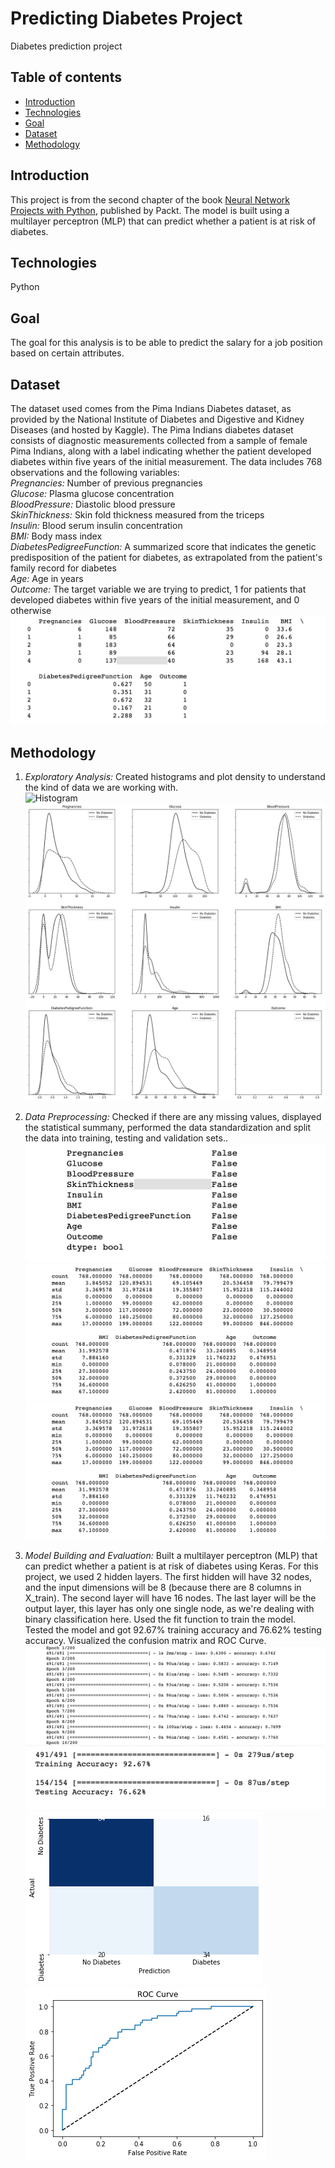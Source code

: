 # Predicting Diabetes Project

Diabetes prediction project

## Table of contents

- [Introduction](#introduction)
- [Technologies](#technologies)
- [Goal](#goal)
- [Dataset](#dataset)
- [Methodology](#methodology)

## Introduction

This project is from the second chapter of the book [Neural Network Projects with Python](https://www.packtpub.com/big-data-and-business-intelligence/neural-network-projects-python?utm_source=github&utm_medium=repository), published by Packt. The model is built using a multilayer perceptron (MLP) that can predict whether a patient is at risk of diabetes.

## Technologies

Python

## Goal

The goal for this analysis is to be able to predict the salary for a job position based on certain attributes.

## Dataset

The dataset used comes from the Pima Indians Diabetes dataset, as provided by the National Institute of Diabetes and Digestive and Kidney Diseases (and hosted by Kaggle). The Pima Indians diabetes dataset consists of diagnostic measurements collected from a sample of female Pima Indians, along with a label indicating whether the patient developed diabetes within five years of the initial measurement.
The data includes 768 observations and the following variables:
<br>
_Pregnancies:_ Number of previous pregnancies
<br>
_Glucose:_ Plasma glucose concentration
<br>
_BloodPressure:_ Diastolic blood pressure
<br>
_SkinThickness:_ Skin fold thickness measured from the triceps
<br>
_Insulin:_ Blood serum insulin concentration
<br>
_BMI:_ Body mass index
<br>
_DiabetesPedigreeFunction:_ A summarized score that indicates the genetic predisposition of the patient for diabetes, as extrapolated from the patient's family record for diabetes
<br>
_Age:_ Age in years
<br>
_Outcome:_ The target variable we are trying to predict, 1 for patients that developed diabetes within five years of the initial measurement, and 0 otherwise
![Dataview](./img/sampledata.png)

## Methodology

1. _Exploratory Analysis:_ Created histograms and plot density to understand the kind of data we are working with.<br />
   ![Histogram](./img/histogram.png) <br />
   ![Plotdensitymap](./img/plotdensity.png) <br />

2. _Data Preprocessing:_ Checked if there are any missing values, displayed the statistical summany, performed the data standardization and split the data into training, testing and validation sets.. <br />
   ![Datacleaning](./img/datacleaning.png)<br />
   ![Statistics](./img/statistics.png)<br />
   ![Standardization](./img/statistics.png)<br />

3. _Model Building and Evaluation:_ Built a multilayer perceptron (MLP) that can predict whether a patient is at risk of diabetes using Keras. For this project, we used 2 hidden layers. The first hidden will have 32 nodes, and the input dimensions will be 8 (because there are 8 columns in X_train). The second layer will have 16 nodes. The last layer will be the output layer, this layer has only one single node, as we're dealing with binary classification here. Used the fit function to train the model. Tested the model and got 92.67% training accuracy and 76.62% testing accuracy. Visualized the confusion matrix and ROC Curve.<br />
   ![TrainModel](./img/train.png) ![TestModel](./img/testing.png)<br />
   ![ConfusionMatrix](./img/confusionmatrix.png) ![ROCcurve](./img/ROCcurve.png)<br />
